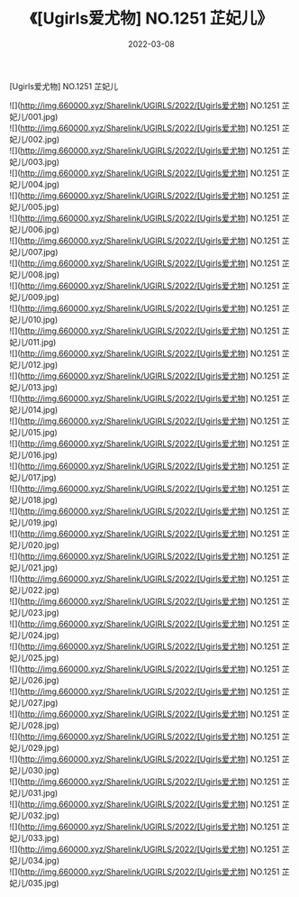 ﻿---
layout: post
title:  《[Ugirls爱尤物] NO.1251 芷妃儿》
date:   2022-03-08
img: http://img.660000.xyz/Sharelink/UGIRLS/2022/[Ugirls爱尤物] NO.1251 芷妃儿/000.jpg
categories: [美女, 清纯, 唯美]
---

[Ugirls爱尤物] NO.1251 芷妃儿

 ![](http://img.660000.xyz/Sharelink/UGIRLS/2022/[Ugirls爱尤物] NO.1251 芷妃儿/001.jpg) <br>![](http://img.660000.xyz/Sharelink/UGIRLS/2022/[Ugirls爱尤物] NO.1251 芷妃儿/002.jpg) <br>![](http://img.660000.xyz/Sharelink/UGIRLS/2022/[Ugirls爱尤物] NO.1251 芷妃儿/003.jpg) <br>![](http://img.660000.xyz/Sharelink/UGIRLS/2022/[Ugirls爱尤物] NO.1251 芷妃儿/004.jpg) <br>![](http://img.660000.xyz/Sharelink/UGIRLS/2022/[Ugirls爱尤物] NO.1251 芷妃儿/005.jpg) <br>![](http://img.660000.xyz/Sharelink/UGIRLS/2022/[Ugirls爱尤物] NO.1251 芷妃儿/006.jpg) <br>![](http://img.660000.xyz/Sharelink/UGIRLS/2022/[Ugirls爱尤物] NO.1251 芷妃儿/007.jpg) <br>![](http://img.660000.xyz/Sharelink/UGIRLS/2022/[Ugirls爱尤物] NO.1251 芷妃儿/008.jpg) <br>![](http://img.660000.xyz/Sharelink/UGIRLS/2022/[Ugirls爱尤物] NO.1251 芷妃儿/009.jpg) <br>![](http://img.660000.xyz/Sharelink/UGIRLS/2022/[Ugirls爱尤物] NO.1251 芷妃儿/010.jpg) <br>![](http://img.660000.xyz/Sharelink/UGIRLS/2022/[Ugirls爱尤物] NO.1251 芷妃儿/011.jpg) <br>![](http://img.660000.xyz/Sharelink/UGIRLS/2022/[Ugirls爱尤物] NO.1251 芷妃儿/012.jpg) <br>![](http://img.660000.xyz/Sharelink/UGIRLS/2022/[Ugirls爱尤物] NO.1251 芷妃儿/013.jpg) <br>![](http://img.660000.xyz/Sharelink/UGIRLS/2022/[Ugirls爱尤物] NO.1251 芷妃儿/014.jpg) <br>![](http://img.660000.xyz/Sharelink/UGIRLS/2022/[Ugirls爱尤物] NO.1251 芷妃儿/015.jpg) <br>![](http://img.660000.xyz/Sharelink/UGIRLS/2022/[Ugirls爱尤物] NO.1251 芷妃儿/016.jpg) <br>![](http://img.660000.xyz/Sharelink/UGIRLS/2022/[Ugirls爱尤物] NO.1251 芷妃儿/017.jpg) <br>![](http://img.660000.xyz/Sharelink/UGIRLS/2022/[Ugirls爱尤物] NO.1251 芷妃儿/018.jpg) <br>![](http://img.660000.xyz/Sharelink/UGIRLS/2022/[Ugirls爱尤物] NO.1251 芷妃儿/019.jpg) <br>![](http://img.660000.xyz/Sharelink/UGIRLS/2022/[Ugirls爱尤物] NO.1251 芷妃儿/020.jpg) <br>![](http://img.660000.xyz/Sharelink/UGIRLS/2022/[Ugirls爱尤物] NO.1251 芷妃儿/021.jpg) <br>![](http://img.660000.xyz/Sharelink/UGIRLS/2022/[Ugirls爱尤物] NO.1251 芷妃儿/022.jpg) <br>![](http://img.660000.xyz/Sharelink/UGIRLS/2022/[Ugirls爱尤物] NO.1251 芷妃儿/023.jpg) <br>![](http://img.660000.xyz/Sharelink/UGIRLS/2022/[Ugirls爱尤物] NO.1251 芷妃儿/024.jpg) <br>![](http://img.660000.xyz/Sharelink/UGIRLS/2022/[Ugirls爱尤物] NO.1251 芷妃儿/025.jpg) <br>![](http://img.660000.xyz/Sharelink/UGIRLS/2022/[Ugirls爱尤物] NO.1251 芷妃儿/026.jpg) <br>![](http://img.660000.xyz/Sharelink/UGIRLS/2022/[Ugirls爱尤物] NO.1251 芷妃儿/027.jpg) <br>![](http://img.660000.xyz/Sharelink/UGIRLS/2022/[Ugirls爱尤物] NO.1251 芷妃儿/028.jpg) <br>![](http://img.660000.xyz/Sharelink/UGIRLS/2022/[Ugirls爱尤物] NO.1251 芷妃儿/029.jpg) <br>![](http://img.660000.xyz/Sharelink/UGIRLS/2022/[Ugirls爱尤物] NO.1251 芷妃儿/030.jpg) <br>![](http://img.660000.xyz/Sharelink/UGIRLS/2022/[Ugirls爱尤物] NO.1251 芷妃儿/031.jpg) <br>![](http://img.660000.xyz/Sharelink/UGIRLS/2022/[Ugirls爱尤物] NO.1251 芷妃儿/032.jpg) <br>![](http://img.660000.xyz/Sharelink/UGIRLS/2022/[Ugirls爱尤物] NO.1251 芷妃儿/033.jpg) <br>![](http://img.660000.xyz/Sharelink/UGIRLS/2022/[Ugirls爱尤物] NO.1251 芷妃儿/034.jpg) <br>![](http://img.660000.xyz/Sharelink/UGIRLS/2022/[Ugirls爱尤物] NO.1251 芷妃儿/035.jpg) <br>